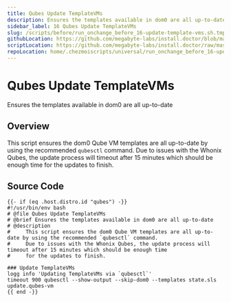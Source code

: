 ```yaml
---
title: Qubes Update TemplateVMs
description: Ensures the templates available in dom0 are all up-to-date
sidebar_label: 16 Qubes Update TemplateVMs
slug: /scripts/before/run_onchange_before_16-update-template-vms.sh.tmpl
githubLocation: https://github.com/megabyte-labs/install.doctor/blob/master/home/.chezmoiscripts/universal/run_onchange_before_16-update-template-vms.sh.tmpl
scriptLocation: https://github.com/megabyte-labs/install.doctor/raw/master/home/.chezmoiscripts/universal/run_onchange_before_16-update-template-vms.sh.tmpl
repoLocation: home/.chezmoiscripts/universal/run_onchange_before_16-update-template-vms.sh.tmpl
---
```

# Qubes Update TemplateVMs

Ensures the templates available in dom0 are all up-to-date

## Overview

This script ensures the dom0 Qube VM templates are all up-to-date by using the recommended `qubesctl` command.
Due to issues with the Whonix Qubes, the update process will timeout after 15 minutes which should be enough time
for the updates to finish.



## Source Code

```
{{- if (eq .host.distro.id "qubes") -}}
#!/usr/bin/env bash
# @file Qubes Update TemplateVMs
# @brief Ensures the templates available in dom0 are all up-to-date
# @description
#     This script ensures the dom0 Qube VM templates are all up-to-date by using the recommended `qubesctl` command.
#     Due to issues with the Whonix Qubes, the update process will timeout after 15 minutes which should be enough time
#     for the updates to finish.

### Update TemplateVMs
logg info 'Updating TemplateVMs via `qubesctl`'
timeout 900 qubesctl --show-output --skip-dom0 --templates state.sls update.qubes-vm
{{ end -}}
```
